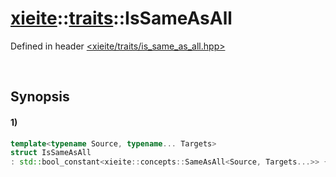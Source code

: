 # [xieite](../../xieite.md)\:\:[traits](../../traits.md)\:\:IsSameAsAll
Defined in header [<xieite/traits/is_same_as_all.hpp>](../../../include/xieite/traits/is_same_as_all.hpp)

&nbsp;

## Synopsis
#### 1)
```cpp
template<typename Source, typename... Targets>
struct IsSameAsAll
: std::bool_constant<xieite::concepts::SameAsAll<Source, Targets...>> {};
```
